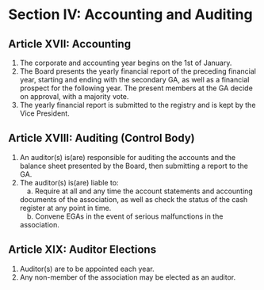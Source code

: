 # Section IV: Accounting and Auditing

## Article XVII: Accounting
1. The corporate and accounting year begins on the 1st of January.
2. The Board presents the yearly financial report of the preceding financial year, starting and ending with the secondary GA, as well as a financial prospect for the following year. The present members at the GA decide on approval, with a majority vote.
3. The yearly financial report is submitted to the registry and is kept by the Vice President.

## Article XVIII: Auditing (Control Body)
1. An auditor(s) is(are) responsible for auditing the accounts and the balance sheet presented by the Board, then submitting a report to the GA.
2. The auditor(s) is(are) liable to:  
  &emsp;a. Require at all and any time the account statements and accounting documents of the association, as well as check the status of the cash register at any point in time.  
  &emsp;b. Convene EGAs in the event of serious malfunctions in the association.  

## Article XIX: Auditor Elections
1. Auditor(s) are to be appointed each year.
2. Any non-member of the association may be elected as an auditor.
